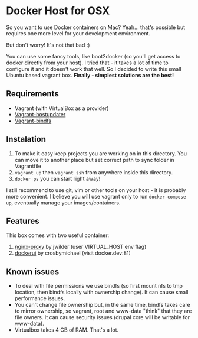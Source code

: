 Docker Host for OSX
==============================

So you want to use Docker containers on Mac? Yeah... that's possible but 
requires one more level for your development environment.
 
But don't worry! It's not that bad :)

You can use some fancy tools, like boot2docker (so you'll get access to docker
directly from your host). I tried that - it takes a lot of time to configure it
and it doesn't work that well. So I decided to write this small Ubuntu based
vagrant box. **Finally - simplest solutions are the best!**


## Requirements

* Vagrant (with VirtualBox as a provider)
* [Vagrant-hostupdater](https://github.com/cogitatio/vagrant-hostsupdater)
* [Vagrant-bindfs](https://github.com/gael-ian/vagrant-bindfs)

## Instalation

1. To make it easy keep projects you are working on in this directory. You can move it to another place but set correct path to sync folder in Vagrantfile
2. `vagrant up` then `vagrant ssh` from anywhere inside this directory.
3. `docker ps` you can start right away!

I still recommend to use git, vim or other tools on your host - it 
is probably more convenient. I believe you will use vagrant only to run 
`docker-compose up`, eventually manage your images/containers.

## Features

This box comes with two useful container:

1. [nginx-proxy](https://github.com/jwilder/nginx-proxy) by jwilder (user VIRTUAL_HOST env flag)
1. [dockerui](https://github.com/crosbymichael/dockerui) by crosbymichael (visit docker.dev:81)

## Known issues

* To deal with file permissions we use bindfs (so first mount nfs to tmp 
location, then bindfs locally with ownership change). It can cause small 
performance issues.
* You can't change file ownership but, in the same time, bindfs takes care to
mirror ownership, so vagrant, root and www-data "think" that they are file 
owners. It can cause security issues (drupal core will be writable for www-data).
* Virtualbox takes 4 GB of RAM. That's a lot.
